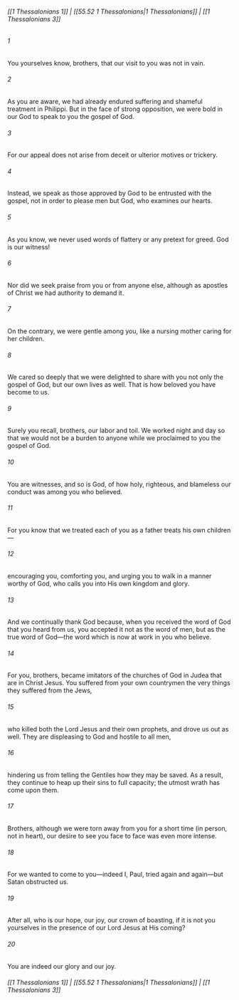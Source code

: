 
###### [[1 Thessalonians 1]] | [[55.52 1 Thessalonians|1 Thessalonians]] | [[1 Thessalonians 3]]

###### 1
You yourselves know, brothers, that our visit to you was not in vain.
###### 2
As you are aware, we had already endured suffering and shameful treatment in Philippi. But in the face of strong opposition, we were bold in our God to speak to you the gospel of God.
###### 3
For our appeal does not arise from deceit or ulterior motives or trickery.
###### 4
Instead, we speak as those approved by God to be entrusted with the gospel, not in order to please men but God, who examines our hearts.
###### 5
As you know, we never used words of flattery or any pretext for greed. God is our witness!
###### 6
Nor did we seek praise from you or from anyone else, although as apostles of Christ we had authority to demand it.
###### 7
On the contrary, we were gentle among you, like a nursing mother caring for her children.
###### 8
We cared so deeply that we were delighted to share with you not only the gospel of God, but our own lives as well. That is how beloved you have become to us.
###### 9
Surely you recall, brothers, our labor and toil. We worked night and day so that we would not be a burden to anyone while we proclaimed to you the gospel of God.
###### 10
You are witnesses, and so is God, of how holy, righteous, and blameless our conduct was among you who believed.
###### 11
For you know that we treated each of you as a father treats his own children—
###### 12
encouraging you, comforting you, and urging you to walk in a manner worthy of God, who calls you into His own kingdom and glory.
###### 13
And we continually thank God because, when you received the word of God that you heard from us, you accepted it not as the word of men, but as the true word of God—the word which is now at work in you who believe.
###### 14
For you, brothers, became imitators of the churches of God in Judea that are in Christ Jesus. You suffered from your own countrymen the very things they suffered from the Jews,
###### 15
who killed both the Lord Jesus and their own prophets, and drove us out as well. They are displeasing to God and hostile to all men,
###### 16
hindering us from telling the Gentiles how they may be saved. As a result, they continue to heap up their sins to full capacity; the utmost wrath has come upon them.
###### 17
Brothers, although we were torn away from you for a short time (in person, not in heart), our desire to see you face to face was even more intense.
###### 18
For we wanted to come to you—indeed I, Paul, tried again and again—but Satan obstructed us.
###### 19
After all, who is our hope, our joy, our crown of boasting, if it is not you yourselves in the presence of our Lord Jesus at His coming?
###### 20
You are indeed our glory and our joy.

###### [[1 Thessalonians 1]] | [[55.52 1 Thessalonians|1 Thessalonians]] | [[1 Thessalonians 3]]
